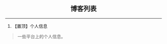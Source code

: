 <head>
    <title>主页 ▪ jnw031的博客</title>
    <link rel="shortcut icon" href="./favicon.ico">
    <script src="https://cdn.mathjax.org/mathjax/latest/MathJax.js?config=TeX-AMS-MML_HTMLorMML" type="text/javascript"></script>
    <script type="text/x-mathjax-config">
        MathJax.Hub.Config({
            tex2jax: {
            skipTags: ['script', 'noscript', 'style', 'textarea', 'pre'],
            inlineMath: [['$','$']]
            }
        });
    </script>
</head>

## <center>博客列表</center>

---

1. 【置顶】个人信息

> 一些平台上的个人信息。

